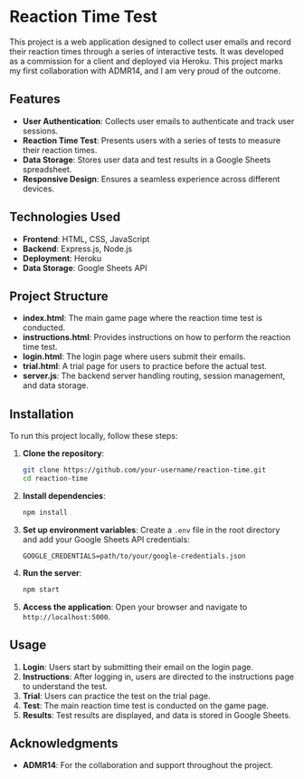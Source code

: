 # Reaction Time Test

This project is a web application designed to collect user emails and record their reaction times through a series of interactive tests. It was developed as a commission for a client and deployed via Heroku. This project marks my first collaboration with ADMR14, and I am very proud of the outcome.

## Features

- **User Authentication**: Collects user emails to authenticate and track user sessions.
- **Reaction Time Test**: Presents users with a series of tests to measure their reaction times.
- **Data Storage**: Stores user data and test results in a Google Sheets spreadsheet.
- **Responsive Design**: Ensures a seamless experience across different devices.

## Technologies Used

- **Frontend**: HTML, CSS, JavaScript
- **Backend**: Express.js, Node.js
- **Deployment**: Heroku
- **Data Storage**: Google Sheets API

## Project Structure

- **index.html**: The main game page where the reaction time test is conducted.
- **instructions.html**: Provides instructions on how to perform the reaction time test.
- **login.html**: The login page where users submit their emails.
- **trial.html**: A trial page for users to practice before the actual test.
- **server.js**: The backend server handling routing, session management, and data storage.

## Installation

To run this project locally, follow these steps:

1. **Clone the repository**:
   ```bash
   git clone https://github.com/your-username/reaction-time.git
   cd reaction-time
   ```

2. **Install dependencies**:
   ```bash
   npm install
   ```

3. **Set up environment variables**:
   Create a `.env` file in the root directory and add your Google Sheets API credentials:
   ```env
   GOOGLE_CREDENTIALS=path/to/your/google-credentials.json
   ```

4. **Run the server**:
   ```bash
   npm start
   ```

5. **Access the application**:
   Open your browser and navigate to `http://localhost:5000`.

## Usage

1. **Login**: Users start by submitting their email on the login page.
2. **Instructions**: After logging in, users are directed to the instructions page to understand the test.
3. **Trial**: Users can practice the test on the trial page.
4. **Test**: The main reaction time test is conducted on the game page.
5. **Results**: Test results are displayed, and data is stored in Google Sheets.

## Acknowledgments

- **ADMR14**: For the collaboration and support throughout the project.
